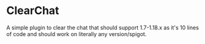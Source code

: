 # ClearChat
A simple plugin to clear the chat that should support 1.7-1.18.x as it's 10 lines of code and should work on literally any version/spigot.
